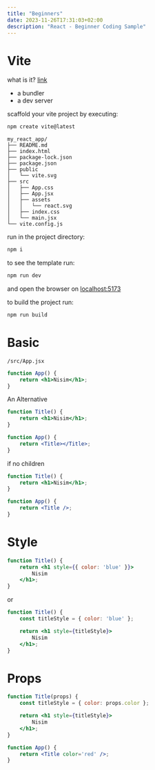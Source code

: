 ```yaml
---
title: "Beginners"
date: 2023-11-26T17:31:03+02:00
description: "React - Beginner Coding Sample"
---
```


# Vite

what is it? [link](https://vitejs.dev/guide/)

* a bundler
* a dev server

scaffold your vite project by executing:

```sh
npm create vite@latest
```

```fs-tree
my_react_app/
├── README.md
├── index.html
├── package-lock.json
├── package.json
├── public
│   └── vite.svg
├── src
│   ├── App.css
│   ├── App.jsx
│   ├── assets
│   │   └── react.svg
│   ├── index.css
│   └── main.jsx
└── vite.config.js
```

run in the project directory:

```sh
npm i
```

to see the template run:

```sh
npm run dev
```

and open the browser on [localhost:5173](http://localhost:5173)

to build the project run:

```sh
npm run build
```

# Basic

`/src/App.jsx`

```jsx
function App() {
	return <h1>Nisim</h1>;
}
```

An Alternative

```jsx
function Title() {
	return <h1>Nisim</h1>;
}

function App() {
	return <Title></Title>;
}
```

if no children

```jsx
function Title() {
	return <h1>Nisim</h1>;
}

function App() {
	return <Title />;
}
```

# Style

```jsx
function Title() {
	return <h1 style={{ color: 'blue' }}>
		Nisim
	</h1>;
}
```

or

```jsx
function Title() {
	const titleStyle = { color: 'blue' };

	return <h1 style={titleStyle}>
		Nisim
	</h1>;
}
```

# Props

```jsx
function Title(props) {
	const titleStyle = { color: props.color };

	return <h1 style={titleStyle}>
		Nisim
	</h1>;
}

function App() {
	return <Title color='red' />;
}
```
